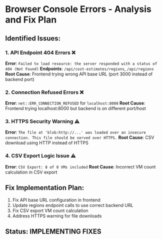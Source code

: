 # Browser Console Errors - Analysis and Fix Plan

## Identified Issues:

### 1. **API Endpoint 404 Errors** ❌
**Error**: `Failed to load resource: the server responded with a status of 404 (Not Found)`
**Endpoints**: `/api/cost-estimates/regions`, `/api/regions`
**Root Cause**: Frontend trying wrong API base URL (port 3000 instead of backend port)

### 2. **Connection Refused Errors** ❌
**Error**: `net::ERR_CONNECTION_REFUSED` for `localhost:8000`
**Root Cause**: Frontend trying localhost:8000 but backend is on different port/host

### 3. **HTTPS Security Warning** ⚠️
**Error**: `The file at 'blob:http://...' was loaded over an insecure connection. This file should be served over HTTPS.`
**Root Cause**: CSV download using HTTP instead of HTTPS

### 4. **CSV Export Logic Issue** ⚠️
**Error**: `CSV Export: 8 of 0 VMs included`
**Root Cause**: Incorrect VM count calculation in CSV export

## Fix Implementation Plan:
1. Fix API base URL configuration in frontend
2. Update regions endpoint calls to use correct backend URL
3. Fix CSV export VM count calculation
4. Address HTTPS warning for file downloads

## Status: IMPLEMENTING FIXES
